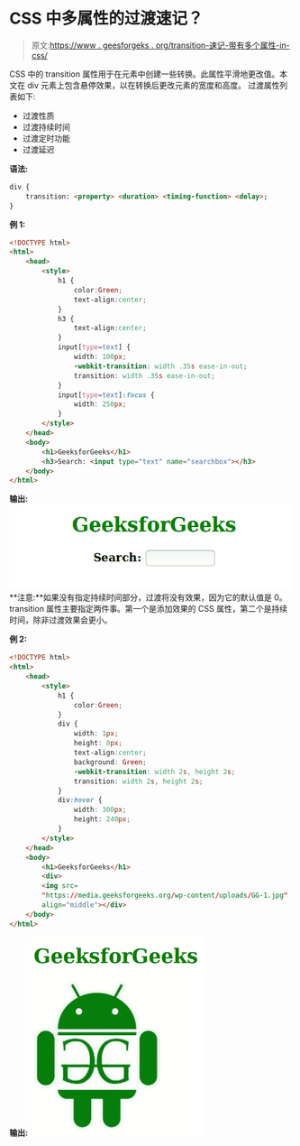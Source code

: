 # CSS 中多属性的过渡速记？

> 原文:[https://www . geesforgeks . org/transition-速记-带有多个属性-in-css/](https://www.geeksforgeeks.org/transition-shorthand-with-multiple-properties-in-css/)

CSS 中的 transition 属性用于在元素中创建一些转换。此属性平滑地更改值。本文在 div 元素上包含悬停效果，以在转换后更改元素的宽度和高度。
过渡属性列表如下:

*   过渡性质
*   过渡持续时间
*   过渡定时功能
*   过渡延迟

**语法:**

```html
div {
    transition: <property> <duration> <timing-function> <delay>;
}

```

**例 1:**

```html
<!DOCTYPE html>
<html>
    <head>
        <style>
            h1 {
                color:Green;
                text-align:center;
            }
            h3 {
                text-align:center;
            }
            input[type=text] {
                width: 100px;
                -webkit-transition: width .35s ease-in-out;
                transition: width .35s ease-in-out;
            }
            input[type=text]:focus {
                width: 250px;
            }
        </style>
    </head>
    <body>
        <h1>GeeksforGeeks</h1>
        <h3>Search: <input type="text" name="searchbox"></h3>
    </body>
</html>                    
```

**输出:**
![transition](img/34084850a1e3f9fb10bf365e5ce8ee65.png)
**注意:**如果没有指定持续时间部分，过渡将没有效果，因为它的默认值是 0。transition 属性主要指定两件事。第一个是添加效果的 CSS 属性，第二个是持续时间，除非过渡效果会更小。

**例 2:**

```html
<!DOCTYPE html>
<html>
    <head>
        <style> 
            h1 {
                color:Green;
            }
            div {
                width: 1px;
                height: 0px;
                text-align:center;
                background: Green;
                -webkit-transition: width 2s, height 2s; 
                transition: width 2s, height 2s;
            }
            div:hover {
                width: 300px;
                height: 240px;
            }
        </style>
    </head>
    <body>
        <h1>GeeksforGeeks</h1>
        <div>
        <img src=
        "https://media.geeksforgeeks.org/wp-content/uploads/GG-1.jpg"
        align="middle"></div>
    </body>
</html>                    
```

**输出:**
![transition](img/f1adef0bd6adacf37054cf8674ce6285.png)